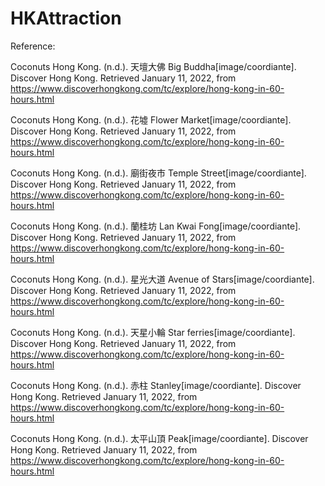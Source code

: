 # HKAttraction

Reference:

Coconuts Hong Kong. (n.d.). 天壇大佛 Big Buddha[image/coordiante]. Discover Hong Kong. Retrieved January 11, 2022, from https://www.discoverhongkong.com/tc/explore/hong-kong-in-60-hours.html

Coconuts Hong Kong. (n.d.). 花墟 Flower Market[image/coordiante]. Discover Hong Kong. Retrieved January 11, 2022, from https://www.discoverhongkong.com/tc/explore/hong-kong-in-60-hours.html

Coconuts Hong Kong. (n.d.). 廟街夜市 Temple Street[image/coordiante]. Discover Hong Kong. Retrieved January 11, 2022, from https://www.discoverhongkong.com/tc/explore/hong-kong-in-60-hours.html

Coconuts Hong Kong. (n.d.). 蘭桂坊 Lan Kwai Fong[image/coordiante]. Discover Hong Kong. Retrieved January 11, 2022, from https://www.discoverhongkong.com/tc/explore/hong-kong-in-60-hours.html

Coconuts Hong Kong. (n.d.). 星光大道 Avenue of Stars[image/coordiante]. Discover Hong Kong. Retrieved January 11, 2022, from https://www.discoverhongkong.com/tc/explore/hong-kong-in-60-hours.html

Coconuts Hong Kong. (n.d.). 天星小輪 Star ferries[image/coordiante]. Discover Hong Kong. Retrieved January 11, 2022, from https://www.discoverhongkong.com/tc/explore/hong-kong-in-60-hours.html

Coconuts Hong Kong. (n.d.). 赤柱 Stanley[image/coordiante]. Discover Hong Kong. Retrieved January 11, 2022, from https://www.discoverhongkong.com/tc/explore/hong-kong-in-60-hours.html

Coconuts Hong Kong. (n.d.). 太平山頂 Peak[image/coordiante]. Discover Hong Kong. Retrieved January 11, 2022, from https://www.discoverhongkong.com/tc/explore/hong-kong-in-60-hours.html
